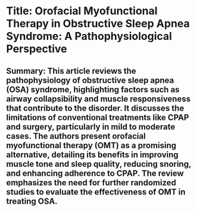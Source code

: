 # Title: Orofacial Myofunctional Therapy in Obstructive Sleep Apnea Syndrome: A Pathophysiological Perspective

## Summary: This article reviews the pathophysiology of obstructive sleep apnea (OSA) syndrome, highlighting factors such as airway collapsibility and muscle responsiveness that contribute to the disorder. It discusses the limitations of conventional treatments like CPAP and surgery, particularly in mild to moderate cases. The authors present orofacial myofunctional therapy (OMT) as a promising alternative, detailing its benefits in improving muscle tone and sleep quality, reducing snoring, and enhancing adherence to CPAP. The review emphasizes the need for further randomized studies to evaluate the effectiveness of OMT in treating OSA.